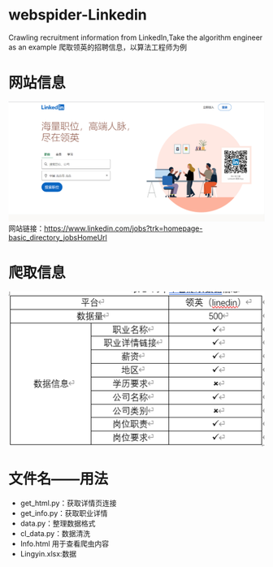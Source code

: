 # webspider-Linkedin
Crawling recruitment information from LinkedIn,Take the algorithm engineer as an example
爬取领英的招聘信息，以算法工程师为例

# 网站信息
![avatar](/images/LinkedIn.png)
网站链接：https://www.linkedin.com/jobs?trk=homepage-basic_directory_jobsHomeUrl

# 爬取信息
![avatar](/images/LinkedIn_data.png)

# 文件名——用法
- get_html.py：获取详情页连接
- get_info.py：获取职业详情
- data.py：整理数据格式
- cl_data.py：数据清洗
- Info.html	用于查看爬虫内容
- Lingyin.xlsx:数据
